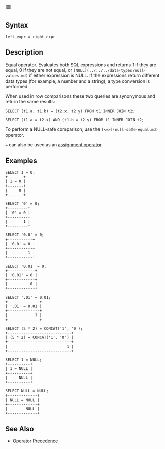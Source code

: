 
# =

## Syntax


```
left_expr = right_expr
```


## Description


Equal operator. Evaluates both SQL expressions and returns 1 if they are equal, 0 if they are not equal, or `[NULL](../../../data-types/null-values.md)` if either expression is NULL. If the expressions return different data types (for example, a number and a string), a type conversion is performed.


When used in row comparisons these two queries are synonymous and return the same results:


```
SELECT (t1.a, t1.b) = (t2.x, t2.y) FROM t1 INNER JOIN t2;

SELECT (t1.a = t2.x) AND (t1.b = t2.y) FROM t1 INNER JOIN t2;
```

To perform a NULL-safe comparison, use the `[<=>](null-safe-equal.md)` operator.


`=` can also be used as an [assignment operator](../assignment-operators/assignment-operators-assignment-operator.md).


## Examples


```
SELECT 1 = 0;
+-------+
| 1 = 0 |
+-------+
|     0 |
+-------+

SELECT '0' = 0;
+---------+
| '0' = 0 |
+---------+
|       1 |
+---------+

SELECT '0.0' = 0;
+-----------+
| '0.0' = 0 |
+-----------+
|         1 |
+-----------+

SELECT '0.01' = 0;
+------------+
| '0.01' = 0 |
+------------+
|          0 |
+------------+

SELECT '.01' = 0.01;
+--------------+
| '.01' = 0.01 |
+--------------+
|            1 |
+--------------+

SELECT (5 * 2) = CONCAT('1', '0');
+----------------------------+
| (5 * 2) = CONCAT('1', '0') |
+----------------------------+
|                          1 |
+----------------------------+

SELECT 1 = NULL;
+----------+
| 1 = NULL |
+----------+
|     NULL |
+----------+

SELECT NULL = NULL;
+-------------+
| NULL = NULL |
+-------------+
|        NULL |
+-------------+
```

## See Also


* [Operator Precedence](../operator-precedence.md)


